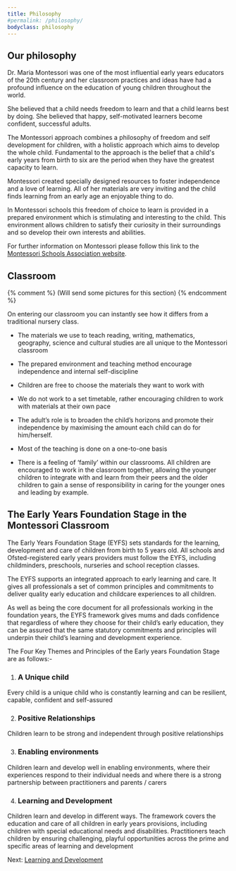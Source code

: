 ```yaml
---
title: Philosophy
#permalink: /philosophy/
bodyclass: philosophy
---
```


## Our philosophy

Dr. Maria Montessori was one of the most influential early years educators of the 20th century and her classroom practices and ideas have had a profound influence on the education of young children throughout the world.

She believed that a child needs freedom to learn and that a child learns best by doing. She believed that happy, self-motivated learners become confident, successful adults.

The Montessori approach combines a philosophy of freedom and self development for children, with a holistic approach which aims to develop the whole child. Fundamental to the approach is the belief that a child's early years from birth to six are the period when they have the greatest capacity to learn.

Montessori created specially designed resources to foster independence and a love of learning. All of her materials are very inviting and the child finds learning from an early age an enjoyable thing to do.

In Montessori schools this freedom of choice to learn is provided in a prepared environment which is stimulating and interesting to the child. This environment allows children to satisfy their curiosity in their surroundings and so develop their own interests and abilities.

For further information on Montessori please follow this link to the [Montessori Schools Association website](http://www.montessori.org.uk).

## Classroom

{% comment %}
(Will send some pictures for this section)
{% endcomment %}

On entering our classroom you can instantly see how it differs from a traditional nursery class.

- The materials we use to teach reading, writing, mathematics, geography, science and cultural studies are all unique to the Montessori classroom

- The prepared environment and teaching method encourage independence and internal self-discipline

- Children are free to choose the materials they want to work with

- We do not work to a set timetable, rather encouraging children to work with materials at their own pace

- The adult’s role is to broaden the child’s horizons and promote their independence by maximising the amount each child can do for him/herself.

- Most of the teaching is done on a one-to-one basis

- There is a feeling of ‘family’ within our classrooms. All children are encouraged to work in the classroom together, allowing the younger children to integrate with and learn from their peers and the older children to gain a sense of responsibility in caring for the younger ones and leading by example.

## The Early Years Foundation Stage in the Montessori Classroom

The Early Years Foundation Stage (EYFS) sets standards for the learning, development and care of children from birth to 5 years old. All schools and Ofsted-registered early years providers must follow the EYFS, including childminders, preschools, nurseries and school reception classes.

The EYFS supports an integrated approach to early learning and care. It gives all professionals a set of common principles and commitments to deliver quality early education and childcare experiences to all children.

As well as being the core document for all professionals working in the foundation years, the EYFS framework gives mums and dads confidence that regardless of where they choose for their child’s early education, they can be assured that the same statutory commitments and principles will underpin their child’s learning and development experience.

The Four Key Themes and Principles of the Early years Foundation Stage are as follows:-

1. ### A Unique child
  Every child is a unique child who is constantly learning and can be resilient, capable, confident and self-assured

2. ### Positive Relationships
  Children learn to be strong and independent through positive relationships

3. ### Enabling environments
  Children learn and develop well in enabling environments, where their experiences respond to their individual needs and where there is a strong partnership between practitioners and parents / carers

4. ### Learning and Development
  Children learn and develop in different ways. The framework covers the education and care of all children in early years provisions, including children with special educational needs and disabilities. Practitioners teach children by ensuring challenging, playful opportunities across the prime and specific areas of learning and development

Next: [Learning and Development](learning-and-development/)
